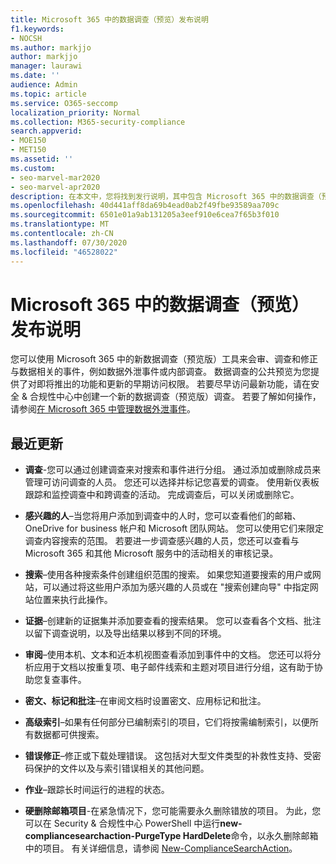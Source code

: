 ```yaml
---
title: Microsoft 365 中的数据调查（预览）发布说明
f1.keywords:
- NOCSH
ms.author: markjjo
author: markjjo
manager: laurawi
ms.date: ''
audience: Admin
ms.topic: article
ms.service: O365-seccomp
localization_priority: Normal
ms.collection: M365-security-compliance
search.appverid:
- MOE150
- MET150
ms.assetid: ''
ms.custom:
- seo-marvel-mar2020
- seo-marvel-apr2020
description: 在本文中，您将找到发行说明，其中包含 Microsoft 365 中的数据调查（预览）工具的更改和新功能。
ms.openlocfilehash: 40d441aff8da69b4ead0ab2f49fbe93589aa709c
ms.sourcegitcommit: 6501e01a9ab131205a3eef910e6cea7f65b3f010
ms.translationtype: MT
ms.contentlocale: zh-CN
ms.lasthandoff: 07/30/2020
ms.locfileid: "46528022"
---
```

# <a name="release-notes-for-data-investigations-preview-in-microsoft-365"></a>Microsoft 365 中的数据调查（预览）发布说明

您可以使用 Microsoft 365 中的新数据调查（预览版）工具来会审、调查和修正与数据相关的事件，例如数据外泄事件或内部调查。 数据调查的公共预览为您提供了对即将推出的功能和更新的早期访问权限。 若要尽早访问最新功能，请在安全 & 合规性中心中创建一个新的数据调查（预览版）调查。 若要了解如何操作，请参阅[在 Microsoft 365 中管理数据外泄事件](manage-data-spillage-incidents.md)。

## <a name="whats-new"></a>最近更新 

- **调查**-您可以通过创建调查来对搜索和事件进行分组。 通过添加或删除成员来管理可访问调查的人员。  您还可以选择并标记您喜爱的调查。 使用新仪表板跟踪和监控调查中和跨调查的活动。 完成调查后，可以关闭或删除它。

- **感兴趣的人**–当您将用户添加到调查中的人时，您可以查看他们的邮箱、OneDrive for business 帐户和 Microsoft 团队网站。 您可以使用它们来限定调查内容搜索的范围。 若要进一步调查感兴趣的人员，您还可以查看与 Microsoft 365 和其他 Microsoft 服务中的活动相关的审核记录。

- **搜索**–使用各种搜索条件创建组织范围的搜索。 如果您知道要搜索的用户或网站，可以通过将这些用户添加为感兴趣的人员或在 "搜索创建向导" 中指定网站位置来执行此操作。 

- **证据**–创建新的证据集并添加要查看的搜索结果。 您可以查看各个文档、批注以留下调查说明，以及导出结果以移到不同的环境。 

- **审阅**–使用本机、文本和近本机视图查看添加到事件中的文档。 您还可以将分析应用于文档以按重复项、电子邮件线索和主题对项目进行分组，这有助于协助您复查事件。 

- **密文、标记和批注**–在审阅文档时设置密文、应用标记和批注。
  
- **高级索引**–如果有任何部分已编制索引的项目，它们将按需编制索引，以便所有数据都可供搜索。

- **错误修正**–修正或下载处理错误。 这包括对大型文件类型的补救性支持、受密码保护的文件以及与索引错误相关的其他问题。 

- **作业**–跟踪长时间运行的进程的状态。

- **硬删除邮箱项目**-在紧急情况下，您可能需要永久删除错放的项目。 为此，您可以在 Security & 合规性中心 PowerShell 中运行**new-compliancesearchaction-PurgeType HardDelete**命令，以永久删除邮箱中的项目。 有关详细信息，请参阅 [New-ComplianceSearchAction](https://docs.microsoft.com/powershell/module/exchange/new-compliancesearchaction)。
